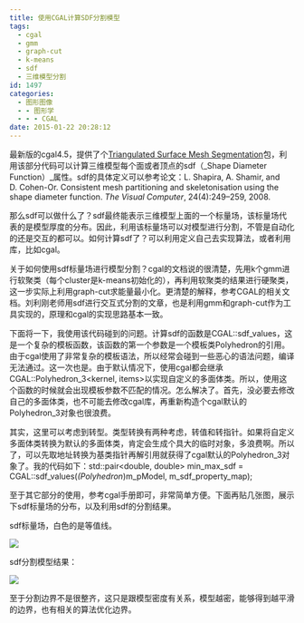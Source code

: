 ```yaml
---
title: 使用CGAL计算SDF分割模型
tags:
  - cgal
  - gmm
  - graph-cut
  - k-means
  - sdf
  - 三维模型分割
id: 1497
categories:
  - 图形图像
  - - 图形学
  - - - CGAL
date: 2015-01-22 20:28:12
---
```


最新版的cgal4.5，提供了个[Triangulated Surface Mesh Segmentation](http://doc.cgal.org/latest/Surface_mesh_segmentation/index.html "Triangulated Surface Mesh Segmentation")包，利用该部分代码可以计算三维模型每个面或者顶点的sdf（_Shape Diameter Function）_属性。sdf的具体定义可以参考论文：L. Shapira, A. Shamir, and D. Cohen-Or. Consistent mesh partitioning and skeletonisation using the shape diameter function. _The Visual Computer_, 24(4):249–259, 2008.

那么sdf可以做什么了？sdf最终能表示三维模型上面的一个标量场，该标量场代表的是模型厚度的分布。因此，利用该标量场可以对模型进行分割，不管是自动化的还是交互的都可以。如何计算sdf了？可以利用定义自己去实现算法，或者利用库，比如cgal。

关于如何使用sdf标量场进行模型分割？cgal的文档说的很清楚，先用k个gmm进行软聚类（每个cluster是k-means初始化的），再利用软聚类的结果进行硬聚类，这一步实际上利用graph-cut求能量最小化。更清楚的解释，参考CGAL的相关文档。刘利刚老师用sdf进行交互式分割的文章，也是利用gmm和graph-cut作为工具实现的，原理和cgal的实现思路基本一致。

下面将一下，我使用该代码碰到的问题。计算sdf的函数是CGAL::sdf_values，这是一个复杂的模板函数，该函数的第一个参数是一个模板类Polyhedron的引用。由于cgal使用了非常复杂的模板语法，所以经常会碰到一些恶心的语法问题，编译无法通过。这一次也是。由于默认情况下，使用cgal都会继承CGAL::Polyhedron_3<kernel, items>以实现自定义的多面体类。所以，使用这个函数的时候就会出现模板参数不匹配的情况。怎么解决了。首先，没必要去修改自己的多面体类，也不可能去修改cgal库，再重新构造个cgal默认的Polyhedron_3对象也很浪费。

其实，这里可以考虑到转型。类型转换有两种考虑，转值和转指针。如果将自定义多面体类转换为默认的多面体类，肯定会生成个具大的临时对象，多浪费啊。所以了，可以先取地址转换为基类指针再解引用就获得了cgal默认的Polyhedron_3对象了。我的代码如下：std::pair<double, double> min_max_sdf = CGAL::sdf_values(*(Polyhedron*)m_pModel, m_sdf_property_map);

至于其它部分的使用，参考cgal手册即可，非常简单方便。下面再贴几张图，展示下sdf标量场的分布，以及利用sdf的分割结果。

sdf标量场，白色的是等值线。

![](https://c2.staticflickr.com/8/7719/27451907645_8f5cee7a2e_o.png)

sdf分割模型结果：

![](https://c2.staticflickr.com/8/7604/27417732786_830e67189b_o.png)



至于分割边界不是很整齐，这只是跟模型密度有关系，模型越密，能够得到越平滑的边界，也有相关的算法优化边界。